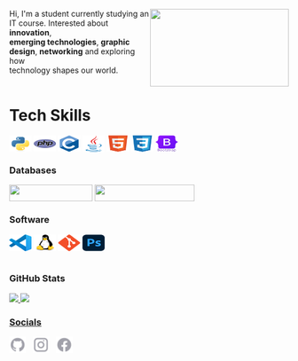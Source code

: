 <a><img src="https://github.com/user-attachments/assets/fb25af9b-990a-4dbd-9f40-eb00f037c8ea" align="right" height="140" width="250"></a>
Hi, I'm a student currently studying an IT course. Interested about **innovation**, <br>**emerging technologies**, **graphic design**, **networking** and exploring how <br> technology shapes  our world.<br><br>

# Tech Skills  
<div style="display: inline_block">
  <img align="center" height="30" width="40" src="https://raw.githubusercontent.com/devicons/devicon/master/icons/python/python-original.svg">
  <img align="center" height="30" width="40" src="https://raw.githubusercontent.com/devicons/devicon/master/icons/php/php-original.svg">
  <img align="center" height="30" width="40" src="https://raw.githubusercontent.com/devicons/devicon/master/icons/c/c-original.svg">
  <img align="center" height="30" width="40" src="https://raw.githubusercontent.com/devicons/devicon/master/icons/java/java-original.svg">
  <img align="center" height="30" width="40" src="https://raw.githubusercontent.com/devicons/devicon/master/icons/html5/html5-original.svg">
  <img align="center" height="30" width="40" src="https://raw.githubusercontent.com/devicons/devicon/master/icons/css3/css3-original.svg">
  <img align="center" height="30" width="40" src="https://raw.githubusercontent.com/devicons/devicon/master/icons/bootstrap/bootstrap-original-wordmark.svg"> 
</div>


### Databases  
<div style="display: inline_block">
  <img align="center" height="30" width="150" src="https://img.shields.io/badge/phpMyAdmin-6C78C1?style=for-the-badge&logo=mysql&logoColor=white">
  <img align="center" height="30" width="180" src="https://img.shields.io/badge/Microsoft_SQL_Server-CC2927?style=for-the-badge&logo=microsoft-sql-server&logoColor=white">
</div>


### Software
<div style="display: inline_block">
  <img align="center" height="30" width="40" src="https://raw.githubusercontent.com/devicons/devicon/master/icons/vscode/vscode-original.svg"> 
  <img align="center" height="30" width="40" src="https://raw.githubusercontent.com/devicons/devicon/master/icons/linux/linux-original.svg"> 
  <img align="center" height="30" width="40" src="https://raw.githubusercontent.com/devicons/devicon/master/icons/git/git-original.svg"> 
  <img align="center" height="30" width="40" src="https://raw.githubusercontent.com/devicons/devicon/master/icons/photoshop/photoshop-original.svg">
</div><br>


### GitHub Stats
<div>
  <a href="https://github.com/lurxdel">
  <img height="180em" src="https://github-readme-stats.vercel.app/api?username=lurxdel&show_icons=true&theme=tokyonight&include_all_commits=true&count_private=true">
  <img height="180em" src="https://github-readme-stats.vercel.app/api/top-langs/?username=lurxdel&layout=compact&langs_count=7&theme=tokyonight">
</div>


### Socials
<p>
  <a href="https://github.com/lurxdel"><img width="30px" src="./github.svg" alt="GitHub"></a>&nbsp;&nbsp;
  <a href="https://instagram.com/lurxdel"><img width="30px" src="./instagram.svg" alt="Instagram"></a>&nbsp;&nbsp;
  <a href="https://facebook.com/dulangon.luredel"><img width="30px" src="./facebook.svg" alt="Facebook"></a>
</p>
